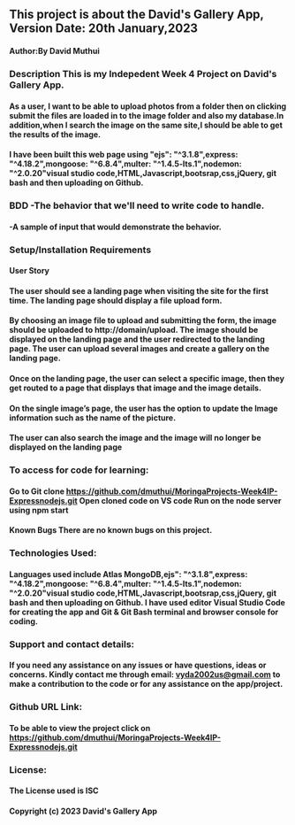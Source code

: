 ## This project is about the David's Gallery App, Version Date: 20th January,2023

#### Author:By David Muthui

### Description This is my Indepedent Week 4 Project on David's Gallery App.
#### As a user, I want to be able to upload photos from a folder then on clicking submit the files are loaded in to the image folder and also my database.In addition,when I search the image on the same site,I should be able to get the results of the image.

#### I have been built this web page using "ejs": "^3.1.8",express: "^4.18.2",mongoose: "^6.8.4",multer: "^1.4.5-lts.1",nodemon: "^2.0.20"visual studio code,HTML,Javascript,bootsrap,css,jQuery, git bash and then uploading on Github.

### BDD -The behavior that we'll need to write code to handle. 
####    -A sample of input that would demonstrate the behavior.

### Setup/Installation Requirements
#### User Story
#### The user should see a landing page when visiting the site for the first time. The landing page should display a file upload form.
#### By choosing an image file to upload and submitting the form, the image should be uploaded to http://domain/upload. The image should be displayed on the landing page and the user redirected to the landing page. The user can upload several images and create a gallery on the landing page.
#### Once on the landing page, the user can select a specific image, then they get routed to a page that displays that image and the image details.
#### On the single image’s page, the user has the option to update the Image information such as the name of the picture.
#### The user can also search the image and the image will no longer be displayed on the landing page

### To access for code for learning: 
#### Go to Git clone https://github.com/dmuthui/MoringaProjects-Week4IP-Expressnodejs.git Open cloned code on VS code Run on the node server using npm start

#### Known Bugs There are no known bugs on this project.

### Technologies Used:
#### Languages used include Atlas MongoDB,ejs": "^3.1.8",express: "^4.18.2",mongoose: "^6.8.4",multer: "^1.4.5-lts.1",nodemon: "^2.0.20"visual studio code,HTML,Javascript,bootsrap,css,jQuery, git bash and then uploading on Github. I have used editor Visual Studio Code for creating the app and Git & Git Bash terminal and browser console for coding.

### Support and contact details:
#### If you need any assistance on any issues or have questions, ideas or concerns. Kindly contact me through email: vyda2002us@gmail.com to make a contribution to the code or for any assistance on the app/project.

### Github URL Link:
#### To be able to view the project click on https://github.com/dmuthui/MoringaProjects-Week4IP-Expressnodejs.git

### License:
#### The License used is ISC

#### Copyright (c) 2023 David's Gallery App

